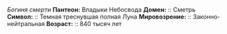 *Богиня смерти*
**Пантеон:** Владыки Небосвода
**Домен:** :: Сметрь
**Символ:**        :: Темная треснувшая полная Луна
**Мировозрение:**   :: Законно-нейтральная
**Возраст:**     :: 840 тысяч лет